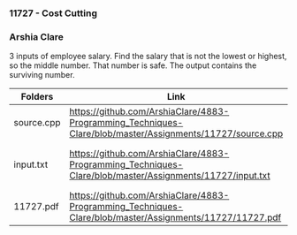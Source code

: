 ### 11727 - Cost Cutting
### Arshia Clare

3 inputs of employee salary. Find the salary that is not the lowest or highest, so the middle number. That number is safe. The output contains the surviving number. 

| Folders     | Link | Description |
| ----------- | ---------------------- |---------------------- |
|source.cpp   | https://github.com/ArshiaClare/4883-Programming_Techniques-Clare/blob/master/Assignments/11727/source.cpp|it contains the source code           |
|input.txt    | https://github.com/ArshiaClare/4883-Programming_Techniques-Clare/blob/master/Assignments/11727/input.txt|input that I got from debug on uva    |
|11727.pdf    | https://github.com/ArshiaClare/4883-Programming_Techniques-Clare/blob/master/Assignments/11727/11727.pdf |the problem pdf                    |
